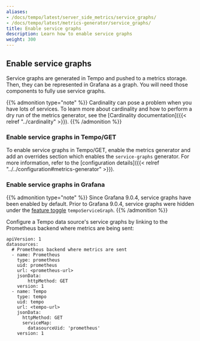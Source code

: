 ```yaml
---
aliases:
- /docs/tempo/latest/server_side_metrics/service_graphs/
- /docs/tempo/latest/metrics-generator/service_graphs/
title: Enable service graphs
description: Learn how to enable service graphs
weight: 300
---
```



## Enable service graphs

Service graphs are generated in Tempo and pushed to a metrics storage.
Then, they can be represented in Grafana as a graph.
You will need those components to fully use service graphs.

{{% admonition type="note" %}}
Cardinality can pose a problem when you have lots of services.
To learn more about cardinality and how to perform a dry run of the metrics generator, see the [Cardinality documentation]({{< relref "../cardinality" >}}).
{{% /admonition %}}

### Enable service graphs in Tempo/GET

To enable service graphs in Tempo/GET, enable the metrics generator and add an overrides section which enables the `service-graphs` generator.
For more information, refer to the [configuration details]({{< relref "../../configuration#metrics-generator" >}}).

### Enable service graphs in Grafana

{{% admonition type="note" %}}
Since Grafana 9.0.4, service graphs have been enabled by default. Prior to Grafana 9.0.4, service graphs were hidden
under the [feature toggle](/docs/grafana/latest/setup-grafana/configure-grafana/#feature_toggles) `tempoServiceGraph`.
{{% /admonition %}}

Configure a Tempo data source's service graphs by linking to the Prometheus backend where metrics are being sent:

```
apiVersion: 1
datasources:
  # Prometheus backend where metrics are sent
  - name: Prometheus
    type: prometheus
    uid: prometheus
    url: <prometheus-url>
    jsonData:
        httpMethod: GET
    version: 1
  - name: Tempo
    type: tempo
    uid: tempo
    url: <tempo-url>
    jsonData:
      httpMethod: GET
      serviceMap:
        datasourceUid: 'prometheus'
    version: 1
```
